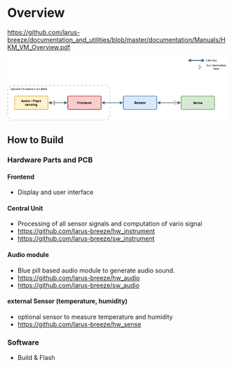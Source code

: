 # Overview

https://github.com/larus-breeze/documentation_and_utilities/blob/master/documentation/Manuals/HKM_VM_Overview.pdf


![ystemoverview](documentation/CAN_bus_cable_schema.drawio.png)

## How to Build 

### Hardware Parts and PCB
#### Frontend 
- Display and user interface
#### Central Unit 
- Processing of all sensor signals and computation of vario signal
- https://github.com/larus-breeze/hw_instrument
- https://github.com/larus-breeze/sw_instrument

#### Audio module
- Blue pill based audio module to generate audio sound. 
- https://github.com/larus-breeze/hw_audio
- https://github.com/larus-breeze/sw_audio

#### external Sensor (temperature, humidity)
- optional sensor to measure temperature and humidity
- https://github.com/larus-breeze/hw_sense

### Software
- Build & Flash